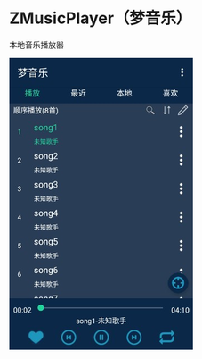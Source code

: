 # ZMusicPlayer（梦音乐）

本地音乐播放器  

![image](https://github.com/Mengzuozhu/ZMusicPlayer/blob/master/demo/demo.jpg)
